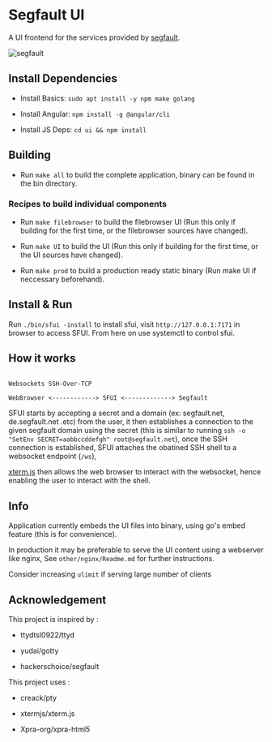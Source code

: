 # Segfault UI

  

A UI frontend for the services provided by [segfault]("https://thc.org/segfault").

![segfault](https://user-images.githubusercontent.com/59089310/235642385-f9a6896a-f7ae-4306-ae70-675fe8ea48f0.gif)

## Install Dependencies

  

- Install Basics: `sudo apt install -y npm make golang`

- Install Angular: `npm install -g @angular/cli`

- Install JS Deps: `cd ui && npm install`

  

## Building

- Run `make all` to build the complete application, binary can be found in the bin directory.

  

### Recipes to build individual components

- Run `make filebrowser` to build the filebrowser UI (Run this only if building for the first time, or the filebrowser sources have changed).

- Run `make UI` to build the UI (Run this only if building for the first time, or the UI sources have changed).

- Run `make prod` to build a production ready static binary (Run make UI if neccessary beforehand).

  

## Install & Run

  

Run `./bin/sfui -install` to install sfui, visit `http://127.0.0.1:7171` in browser to access SFUI. From here on use systemctl to control sfui.

  

## How it works

```

Websockets SSH-Over-TCP

WebBrowser <------------> SFUI <-------------> Segfault

```

SFUI starts by accepting a secret and a domain (ex: segfault.net, de.segfault.net .etc) from the user, it then establishes a connection to the given segfault domain using the secret (this is similar to running `ssh -o "SetEnv SECRET=aabbccddefgh" root@segfault.net`), once the SSH connection is established, SFUI attaches the obatined SSH shell to a websocket endpoint (`/ws`),

[xterm.js]("https://xtermjs.org") then allows the web browser to interact with the websocket, hence enabling the user to interact with the shell.

  

## Info

  

Application currently embeds the UI files into binary, using go's embed feature (this is for convenience).

In production it may be preferable to serve the UI content using a webserver like nginx, See `other/nginx/Readme.md` for further instructions.

  

Consider increasing `ulimit` if serving large number of clients

  

## Acknowledgement

  

This project is inspired by :

- ttydtsl0922/ttyd

- yudai/gotty

- hackerschoice/segfault

  

This project uses :

- creack/pty

- xtermjs/xterm.js

- Xpra-org/xpra-html5
